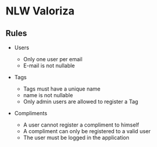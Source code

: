 # NLW Valoriza

## Rules

- Users
  - Only one user per email
  - E-mail is not nullable


- Tags
  - Tags must have a unique name
  - name is not nullable
  - Only admin users are allowed to register a Tag


- Compliments
  - A user cannot register a compliment to himself
  - A compliment can only be registered to a valid user
  - The user must be logged in the application